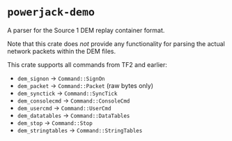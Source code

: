 # `powerjack-demo`

A parser for the Source 1 DEM replay container format.

Note that this crate does _not_ provide any functionality for parsing the actual network packets within the DEM files.

This crate supports all commands from TF2 and earlier:

- `dem_signon` -> `Command::SignOn`
- `dem_packet` -> `Command::Packet` (raw bytes only)
- `dem_synctick` -> `Command::SyncTick`
- `dem_consolecmd` -> `Command::ConsoleCmd`
- `dem_usercmd` -> `Command::UserCmd`
- `dem_datatables` -> `Command::DataTables`
- `dem_stop` -> `Command::Stop`
- `dem_stringtables` -> `Command::StringTables`
